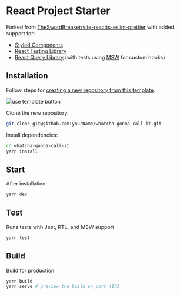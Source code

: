 # React Project Starter

Forked from [TheSwordBreaker/vite-reactts-eslint-prettier](https://github.com/TheSwordBreaker/vite-reactts-eslint-prettier) with added support for:

- [Styled Components](https://styled-components.com/)
- [React Testing Library](https://testing-library.com/docs/react-testing-library/intro)
- [React Query Library](https://react-query.tanstack.com/) (with tests using [MSW](https://mswjs.io/) for custom hooks)

## Installation

Follow steps for [creating a new repository from this template](https://docs.github.com/en/repositories/creating-and-managing-repositories/creating-a-repository-from-a-template#creating-a-repository-from-a-template).

![use template button](https://docs.github.com/assets/cb-36544/images/help/repository/use-this-template-button.png)

Clone the new repository:

```bash
git clone git@github.com:yourName/whatcha-gonna-call-it.git
```

Install dependencies:

```bash
cd whatcha-gonna-call-it
yarn install
```

## Start

After installation:

```bash
yarn dev
```

## Test

Runs tests with Jest, RTL, and MSW support

```bash
yarn test
```

## Build

Build for production

```bash
yarn build
yarn serve # preview the build on port 4173
```
